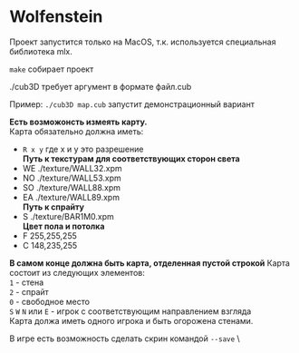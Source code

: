 # Wolfenstein

Проект запустится только на MacOS, т.к. используется специальная библиотека mlx.

`make` собирает проект

./cub3D требует аргумент в формате файл.cub 

Пример: `./cub3D map.cub` запустит демонстрационный вариант

__Есть возможонсть измеять карту.__ \
Карта обязательно должна иметь:
- `R x y` где x и y это разрешение \
__Путь к текстурам для соответствующих сторон света__
- WE ./texture/WALL32.xpm
- NO ./texture/WALL53.xpm
- SO ./texture/WALL88.xpm
- EA ./texture/WALL89.xpm \
__Путь к спрайту__
- S ./texture/BAR1M0.xpm \
__Цвет пола и потолка__
- F 255,255,255
- C 148,235,255

__В самом конце должна быть карта, отделенная пустой строкой__
Карта состоит из следующих элементов: \
`1` - стена \
`2` - спрайт \
`0` - свободное место \
`S` `W` `N` или `E` - игрок с соответствующим направлением взгляда \
Карта должа иметь одного игрока и быть огорожена стенами.

В игре есть возможность сделать скрин командой `--save` \
